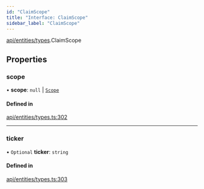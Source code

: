 ```yaml
---
id: "ClaimScope"
title: "Interface: ClaimScope"
sidebar_label: "ClaimScope"
---
```


[api/entities/types](../../../../../modules/API/Entities/Types/Types.md).ClaimScope

## Properties

### scope

• **scope**: ``null`` \| [`Scope`](../Scope/Scope.md)

#### Defined in

[api/entities/types.ts:302](https://github.com/PolymeshAssociation/polymesh-sdk/blob/5b946f904/src/api/entities/types.ts#L302)

___

### ticker

• `Optional` **ticker**: `string`

#### Defined in

[api/entities/types.ts:303](https://github.com/PolymeshAssociation/polymesh-sdk/blob/5b946f904/src/api/entities/types.ts#L303)
